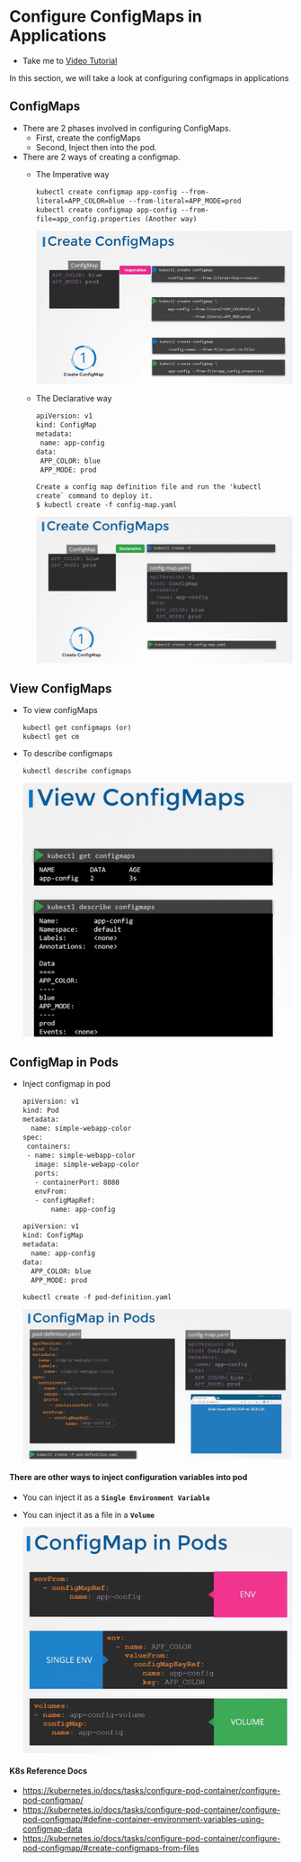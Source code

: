 # Configure ConfigMaps in Applications

- Take me to [Video Tutorial](https://kodekloud.com/topic/configure-configmaps-in-applications/)
  
In this section, we will take a look at configuring configmaps in applications

## ConfigMaps

- There are 2 phases involved in configuring ConfigMaps.
  - First, create the configMaps
  - Second, Inject then into the pod.
- There are 2 ways of creating a configmap.
  - The Imperative way

    ```
    kubectl create configmap app-config --from-literal=APP_COLOR=blue --from-literal=APP_MODE=prod
    kubectl create configmap app-config --from-file=app_config.properties (Another way)
    ```

    ![cmi](../../images/cmi.PNG)

  - The Declarative way

    ```
    apiVersion: v1
    kind: ConfigMap
    metadata:
     name: app-config
    data:
     APP_COLOR: blue
     APP_MODE: prod
    ```

    ```
    Create a config map definition file and run the 'kubectl create` command to deploy it.
    $ kubectl create -f config-map.yaml
    ```

    ![cmd1](../../images/cmd1.PNG)

## View ConfigMaps

- To view configMaps

   ```
   kubectl get configmaps (or)
   kubectl get cm
   ```

- To describe configmaps

   ```
   kubectl describe configmaps
   ```

   ![cmv](../../images/cmv.PNG)

## ConfigMap in Pods

- Inject configmap in pod

   ```
   apiVersion: v1
   kind: Pod
   metadata:
     name: simple-webapp-color
   spec:
    containers:
    - name: simple-webapp-color
      image: simple-webapp-color
      ports:
      - containerPort: 8080
      envFrom:
      - configMapRef:
          name: app-config
   ```

   ```
   apiVersion: v1
   kind: ConfigMap
   metadata:
     name: app-config
   data:
     APP_COLOR: blue
     APP_MODE: prod
   ```

   ```
   kubectl create -f pod-definition.yaml
   ```
  
   ![cmp](../../images/cmp.PNG)

#### There are other ways to inject configuration variables into pod

- You can inject it as a **`Single Environment Variable`**
- You can inject it as a file in a **`Volume`**

   ![cmp1](../../images/cmp1.PNG)

#### K8s Reference Docs

- <https://kubernetes.io/docs/tasks/configure-pod-container/configure-pod-configmap/>
- <https://kubernetes.io/docs/tasks/configure-pod-container/configure-pod-configmap/#define-container-environment-variables-using-configmap-data>
- <https://kubernetes.io/docs/tasks/configure-pod-container/configure-pod-configmap/#create-configmaps-from-files>

